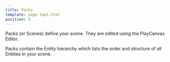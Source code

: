 ```yaml
---
title: Packs
template: page.tmpl.html
position: 5
---
```


Packs (or Scenes) define your scene. They are edited using the PlayCanvas Editor.

Packs contain the Entity hierarchy which lists the order and structure of all Entities in your scene.

